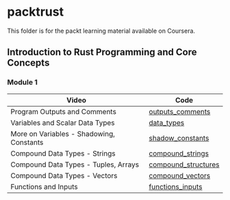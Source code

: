 # packtrust

This folder is for the packt learning material available on Coursera.

## Introduction to Rust Programming and Core Concepts

### Module 1

| Video                                    |  Code                                        |
| ---------------------------------------- | -------------------------------------------- |
| Program Outputs and Comments             | [outputs_comments](/outputs_comments/)       |
| Variables and Scalar Data Types          | [data_types](/data_types/)                   |
| More on Variables - Shadowing, Constants | [shadow_constants](/shadow_constants/)       |
| Compound Data Types - Strings            | [compound_strings](/compound_strings/)       |
| Compound Data Types - Tuples, Arrays     | [compound_structures](/compound_structures/) |
| Compound Data Types - Vectors            | [compound_vectors](/compound_vectors)        |
| Functions and Inputs                     | [functions_inputs](/functions_inputs)        |

